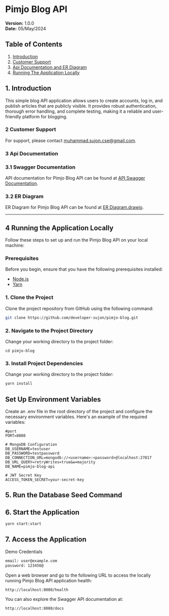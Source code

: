# Pimjo Blog API

**Version:** 1.0.0  
**Date:** 05/May/2024

## Table of Contents

1. [Introduction](#1-introduction)
2. [Customer Support](#2-customer-support)
3. [Api Documentation and ER Diagram](#3-api-documentation)
4. [Running The Application Locally](#4-running-the-application-locally)

## 1. Introduction

This simple blog API application allows users to create accounts, log in, and publish articles that are publicly visible. It provides robust authentication, thorough error handling, and complete testing, making it a reliable and user-friendly platform for blogging.

### 2 Customer Support

For support, please contact [muhammad.sujon.cse@gmail.com](mailto:muhammad.sujon.cse@gmail.com).

### 3 Api Documentation

### 3.1 Swagger Documentation

API documentation for Pimjo Blog API can be found at [API Swagger Documentation](https://app.swaggerhub.com/apis/DEVOLOPERSUJON/pimjo-blog-api/1.0.0).

### 3.2 ER Diagram

ER Diagram for Pimjo Blog API can be found at [ER Diagram.drawio](https://drive.google.com/file/d/1OlHWHY4lbwEHLU4EMQIU9lDhmM7LAyO1/view?usp=sharing).

---

## 4 Running the Application Locally

Follow these steps to set up and run the Pimjo Blog API on your local machine:

### Prerequisites

Before you begin, ensure that you have the following prerequisites installed:

- [Node.js](https://nodejs.org/)
- [Yarn](https://classic.yarnpkg.com/en/docs/install/)

### 1. Clone the Project

Clone the project repository from GitHub using the following command:

```bash
git clone https://github.com/developer-sujon/pimjo-blog.git

```

### 2. Navigate to the Project Directory

Change your working directory to the project folder:

```
cd pimjo-blog

```

### 3. Install Project Dependencies

Change your working directory to the project folder:

```bash
yarn install
```

## Set Up Environment Variables

Create an .env file in the root directory of the project and configure the necessary environment variables. Here's an example of the required variables:

```env
#port
PORT=8080

# MongoDB Configuration
DB_USERNAME=testuser
DB_PASSWORD=testpassword
DB_CONNECTION_URL=mongodb://<username>:<password>@localhost:27017
DB_URL_QUERY=retryWrites=true&w=majority
DB_NAME=pimjo-blog-api

# JWT Secret Key
ACCESS_TOKEN_SECRET=your-secret-key
```

## 5. Run the Database Seed Command

## 6. Start the Application

```bash
yarn start:start
```

## 7. Access the Application

Demo Credentials

```bash
email: user@example.com
password: 123456@
```

Open a web browser and go to the following URL to access the locally running Pimjo Blog API application health:

```
http://localhost:8080/health

```

You can also explore the Swagger API documentation at:

```
http://localhost:8080/docs

```
